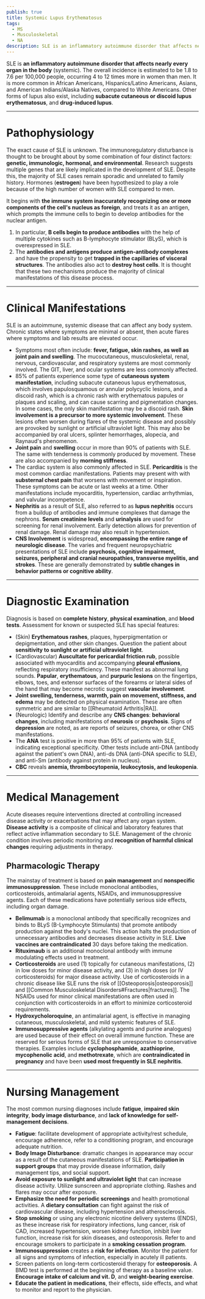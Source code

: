 ```yaml
---
publish: true
title: Systemic Lupus Erythematosus
tags:
  - MS
  - Musculoskeletal
  - NA
description: SLE is an inflammatory autoimmune disorder that affects nearly every organ in the body.
---
```

SLE is **an inflammatory autoimmune disorder that affects nearly every organ in the body** (systemic). The overall incidence is estimated to be 1.8 to 7.6 per 100,000 people, occurring 4 to 12 times more in women than men. It is more common in African Americans, Hispanics/Latino Americans, Asians, and American Indians/Alaska Natives, compared to White Americans. Other forms of lupus also exist, including **subacute cutaneous or discoid lupus erythematosus**, and **drug-induced lupus**.

___

# Pathophysiology
The exact cause of SLE is unknown. The immunoregulatory disturbance is thought to be brought about by some combination of four distinct factors: **genetic, immunologic, hormonal, and environmental**. Research suggests multiple genes that are likely implicated in the development of SLE. Despite this, the majority of SLE cases remain sporadic and unrelated to family history. Hormones (**estrogen**) have been hypothesized to play a role because of the high number of women with SLE compared to men.

It begins with **the immune system inaccurately recognizing one or more components of the cell's nucleus as foreign**, and treats it as an antigen, which prompts the immune cells to begin to develop antibodies for the nuclear antigen.
1. In particular, **B cells begin to produce antibodies** with the help of multiple cytokines such as B-lymphocyte stimulator (BLyS), which is overexpressed in SLE.
2. The **antibodies and antigens produce antigen-antibody complexes** and have the propensity to get **trapped in the capillaries of visceral structures**. The antibodies also act to **destroy host cells**. It is thought that these two mechanisms produce the majority of clinical manifestations of this disease process.

___

# Clinical Manifestations
SLE is an autoimmune, systemic disease that can affect any body system. Chronic states where symptoms are minimal or absent, then acute flares where symptoms and lab results are elevated occur.
- Symptoms most often include: **fever, fatigue, skin rashes, as well as joint pain and swelling**. The mucocutaneous, musculoskeletal, renal, nervous, cardiovascular, and respiratory systems are most commonly involved. The GIT, liver, and ocular systems are less commonly affected.
- 85% of patients experience some type of **cutaneous system manifestation**, including subacute cutaneous lupus erythematosus, which involves papulosquamous or annular polycyclic lesions, and a discoid rash, which is a chronic rash with erythematous papules or plaques and scaling, and can cause scarring and pigmentation changes. In some cases, the only skin manifestation may be a discoid rash. **Skin involvement is a precursor to more systemic involvement**. These lesions often worsen during flares of the systemic disease and possibly are provoked by sunlight or artificial ultraviolet light. This may also be accompanied by oral ulcers, splinter hemorrhages, alopecia, and Raynaud's phenomenon.
- **Joint pain** and **swelling** occur in more than 90% of patients with SLE. The same with tenderness is commonly produced by movement. These are also accompanied by **morning stiffness**.
- The cardiac system is also commonly affected in SLE. **Pericarditis** is the most common cardiac manifestations. Patients may present with with **substernal chest pain** that worsens with movement or inspiration. These symptoms can be acute or last weeks at a time. Other manifestations include myocarditis, hypertension, cardiac arrhythmias, and valvular incompetence.
- **Nephritis** as a result of SLE, also referred to as **lupus nephritis** occurs from a buildup of antibodies and immune complexes that damage the nephrons. **Serum creatinine levels** and **urinalysis** are used for screening for renal involvement. Early detection allows for prevention of renal damage. Renal damage may also result in hypertension.
- **CNS Involvement** is widespread, **encompassing the entire range of neurologic disease**. The varies and frequent neuropsychiatric presentations of SLE include **psychosis, cognitive impairment, seizures, peripheral and cranial neuropathies, transverse myelitis, and strokes**. These are generally demonstrated by **subtle changes in behavior patterns or cognitive ability**.

___

# Diagnostic Examination
Diagnosis is based on **complete history**, **physical examination**, and **blood tests**. Assessment for known or suspected SLE has special features:
- (Skin) **Erythematous rashes**, plaques, hyperpigmentation or depigmentation, and other skin changes. Question the patient about **sensitivity to sunlight or artificial ultraviolet light**.
- (Cardiovascular) **Auscultate for pericardial friction rub**, possible associated with myocarditis and accompanying **pleural effusions**, reflecting respiratory insufficiency. These manifest as abnormal lung sounds. **Papular**, **erythematous**, and **purpuric lesions** on the fingertips, elbows, toes, and extensor surfaces of the forearms or lateral sides of the hand that may become necrotic suggest **vascular involvement**.
- **Joint swelling, tenderness, warmth, pain on movement, stiffness, and edema** may be detected on physical examination. These are often symmetric and are similar to [[Rheumatoid Arthritis|RA]].
- (Neurologic) Identify and describe any **CNS changes**: **behavioral changes**, including manifestations of **neurosis** or **psychosis**. Signs of **depression** are noted, as are reports of seizures, chorea, or other CNS manifestations.
- The **ANA** test is positive in more than 95% of patients with SLE, indicating exceptional specificity. Other tests include anti-DNA (antibody against the patient's own DNA), anti-ds DNA (anti-DNA specific to SLE), and anti-Sm (antibody against protein in nucleus).
- **CBC** reveals **anemia, thrombocytopenia, leukocytosis, and leukopenia**.

___

# Medical Management
Acute diseases require interventions directed at controlling increased disease activity or exacerbations that may affect any organ system. **Disease activity** is a composite of clinical and laboratory features that reflect active inflammation secondary to SLE. Management of the chronic condition involves periodic monitoring and **recognition of harmful clinical changes** requiring adjustments in therapy.
## Pharmacologic Therapy
The mainstay of treatment is based on **pain management** and **nonspecific immunosuppression**. These include monoclonal antibodies, corticosteroids, antimalarial agents, NSAIDs, and immunosuppressive agents. Each of these medications have potentially serious side effects, including organ damage.
- **Belimumab** is a monoclonal antibody that specifically recognizes and binds to BLyS (B-Lymphocyte Stimulants) that promote antibody production against the body's nuclei. This action halts the production of unnecessary antibodies and decreases disease activity in SLE. **Live vaccines are contraindicated** 30 days before taking the medication.
- **Rituximaub** is an additional monoclonal antibody with immune modulating effects used in treatment.
- **Corticosteroids** are used (1) topically for cutaneous manifestations, (2) in low doses for minor disease activity, and (3) in high doses (or IV corticosteroids) for major disease activity. Use of corticosteroids in a chronic disease like SLE runs the risk of [[Osteoporosis|osteoporosis]] and [[Common Musculoskeletal Disorders#Fractures|fractures]]. The NSAIDs used for minor clinical manifestations are often used in conjunction with corticosteroids in an effort to minimize corticosteroid requirements.
- **Hydroxycholoroquine**, an antimalarial agent, is effective in managing cutaneous, musculoskeletal, and mild systemic features of SLE.
- **Immunosuppressive agents** (alkylating agents and purine analogues) are used because of their effect on overall immune function. These are reserved for serious forms of SLE that are unresponsive to conservative therapies. Examples include **cyclophosphamide**, **azathioprine**, **mycophenolic acid**, and **methotrexate**, which are **contraindicated in pregnancy** and have been **used most frequently in SLE nephritis**.

___

# Nursing Management
The most common nursing diagnoses include **fatigue**, **impaired skin integrity**, **body image disturbance**, and **lack of knowledge for self-management decisions**.
- **Fatigue**: facilitate development of appropriate activity/rest schedule, encourage adherence, refer to a conditioning program, and encourage adequate nutrition.
- **Body Image Disturbance**: dramatic changes in appearance may occur as a result of the cutaneous manifestations of SLE. **Participation in support groups** that may provide disease information, daily management tips, and social support.
- **Avoid exposure to sunlight and ultraviolet light** that can increase disease activity. Utilize sunscreen and appropriate clothing. Rashes and flares may occur after exposure.
- **Emphasize the need for periodic screenings** and health promotional activities. A **dietary consultation** can fight against the risk of cardiovascular disease, including hypertension and atherosclerosis.
- **Stop smoking** or using any electronic nicotine delivery systems (ENDS), as these increase risk for respiratory infections, lung cancer, risk of CAD, increased hypertension, worsen kidney function, inhibit liver function, increase risk for skin diseases, and osteoporosis. Refer to and encourage smokers to participate in a **smoking cessation program**.
- **Immunosuppression** creates a **risk for infection**. Monitor the patient for all signs and symptoms of infection, especially in acutely ill patients.
- Screen patients on long-term corticosteroid therapy for **osteoporosis**. A BMD test is performed at the beginning of therapy as a baseline value. **Encourage intake of calcium and vit. D**, and **weight-bearing exercise**.
- **Educate the patient in medications**, their effects, side effects, and what to monitor and report to the physician.
